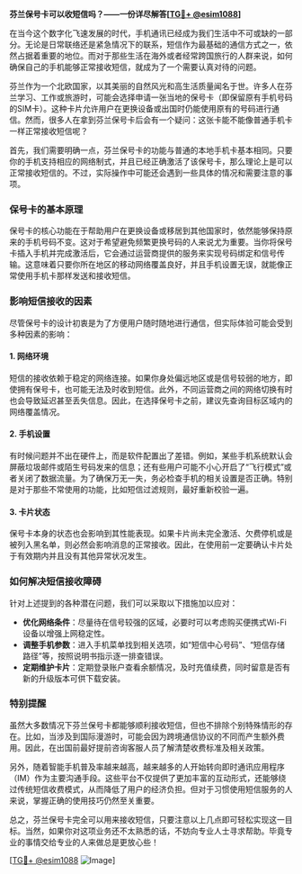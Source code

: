 **芬兰保号卡可以收短信吗？——一份详尽解答[[TG💪+ @esim1088](https://t.me/s/esim1088)]**

在当今这个数字化飞速发展的时代，手机通讯已经成为我们生活中不可或缺的一部分。无论是日常联络还是紧急情况下的联系，短信作为最基础的通信方式之一，依然占据着重要的地位。而对于那些生活在海外或者经常跨国旅行的人群来说，如何确保自己的手机能够正常接收短信，就成为了一个需要认真对待的问题。

芬兰作为一个北欧国家，以其美丽的自然风光和高生活质量闻名于世。许多人在芬兰学习、工作或旅游时，可能会选择申请一张当地的保号卡（即保留原有手机号码的SIM卡）。这种卡片允许用户在更换设备或出国时仍能使用原有的号码进行通信。然而，很多人在拿到芬兰保号卡后会有一个疑问：这张卡能不能像普通手机卡一样正常接收短信呢？

首先，我们需要明确一点，芬兰保号卡的功能与普通的本地手机卡基本相同。只要你的手机支持相应的网络制式，并且已经正确激活了该保号卡，那么理论上是可以正常接收短信的。不过，实际操作中可能还会遇到一些具体的情况和需要注意的事项。

### **保号卡的基本原理**
保号卡的核心功能在于帮助用户在更换设备或移居到其他国家时，依然能够保持原来的手机号码不变。这对于希望避免频繁更换号码的人来说尤为重要。当你将保号卡插入手机并完成激活后，它会通过运营商提供的服务来实现号码绑定和信号传输。这意味着只要你所在地区的移动网络覆盖良好，并且手机设置无误，就能像正常使用手机卡那样发送和接收短信。

### **影响短信接收的因素**
尽管保号卡的设计初衷是为了方便用户随时随地进行通信，但实际体验可能会受到多种因素的影响：

#### **1. 网络环境**
短信的接收依赖于稳定的网络连接。如果你身处偏远地区或是信号较弱的地方，即使拥有保号卡，也可能无法及时收到短信。此外，不同运营商之间的网络切换有时也会导致延迟甚至丢失信息。因此，在选择保号卡之前，建议先查询目标区域内的网络覆盖情况。

#### **2. 手机设置**
有时候问题并不出在硬件上，而是软件配置出了差错。例如，某些手机系统默认会屏蔽垃圾邮件或陌生号码发来的信息；还有些用户可能不小心开启了“飞行模式”或者关闭了数据流量。为了确保万无一失，务必检查手机的相关设置是否正确。特别是对于那些不常使用的功能，比如短信过滤规则，最好重新校验一遍。

#### **3. 卡片状态**
保号卡本身的状态也会影响到其性能表现。如果卡片尚未完全激活、欠费停机或是被列入黑名单，则必然会影响消息的正常接收。因此，在使用前一定要确认卡片处于有效期内并且没有其他异常状况发生。

### **如何解决短信接收障碍**
针对上述提到的各种潜在问题，我们可以采取以下措施加以应对：

- **优化网络条件**：尽量待在信号较强的区域，必要时可以考虑购买便携式Wi-Fi设备以增强上网稳定性。
- **调整手机参数**：进入手机菜单找到相关选项，如“短信中心号码”、“短信存储路径”等，按照说明书指示逐一排查错误。
- **定期维护卡片**：定期登录账户查看余额情况，及时充值续费，同时留意是否有新的升级版本可供下载安装。

### **特别提醒**
虽然大多数情况下芬兰保号卡都能够顺利接收短信，但也不排除个别特殊情形的存在。比如，当涉及到国际漫游时，可能会因为跨境通信协议的不同而产生额外费用。因此，在出国前最好提前咨询客服人员了解清楚收费标准及相关政策。

另外，随着智能手机普及率越来越高，越来越多的人开始转向即时通讯应用程序（IM）作为主要沟通手段。这些平台不仅提供了更加丰富的互动形式，还能够绕过传统短信收费模式，从而降低了用户的经济负担。但对于习惯使用短信服务的人来说，掌握正确的使用技巧仍然至关重要。

总之，芬兰保号卡完全可以用来接收短信，只要注意以上几点即可轻松实现这一目标。当然，如果你对这项业务还不太熟悉的话，不妨向专业人士寻求帮助。毕竟专业的事情交给专业的人来做总是更放心些！

[[TG💪+ @esim1088](https://t.me/s/esim1088) ![Image](https://i.postimg.cc/4NQfJmqS/Snipaste-2025-05-13-00-14-12.png)]